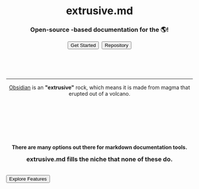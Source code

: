 <div style="margin: 5rem 0 !important;">
<div style="width: 6rem; height: 6rem; margin: 0 auto; margin-top: 6rem;">
    <ion-icon name="terminal" style="width: 100%; height: 100%;"></ion-icon>
</div>

<h1 style="text-align: center;">extrusive.md</h1>
<h3 style="text-align: center;">Open-source <ion-icon name="logo-markdown" style="display: inline-block; vertical-align: bottom;"></ion-icon>-based documentation for the 🌎!</h3>

<div style="display: flex; flex-direction: row; flex-wrap: wrap; align-items: center; justify-content: center; gap: .5rem; width: 100%;">
<button class="input-button em" onclick="handleRequestFile('/content/Get%20Started/Quick%20Start.html')">Get Started</button>
<button class="input-button" onclick="window.open('https://github.com/NotTimTam/extrusive.md', '_blank');"><ion-icon name="logo-github"></ion-icon> Repository</button>
</div>
</div>

---

<p style="text-align: center; margin-bottom: 8rem;"><a href="https://obsidian.md/" target="_blank" rel="noreferrer noopener">Obsidian</a> is an <b>"extrusive"</b> rock, which means it is made from magma that erupted out of a volcano.
</p>

<p style="text-align: center;">
<b>There are many options out there for markdown documentation tools.</b>
</p>

<h3 style="text-align: center; margin-top: 0;"><b>extrusive.md</b> fills the niche that none of these do.</h3>

<button class="input-button em" onclick="handleRequestFile('/content/More%20Info/Features.html')" style="margin: 1rem auto !important;">Explore Features</button>

